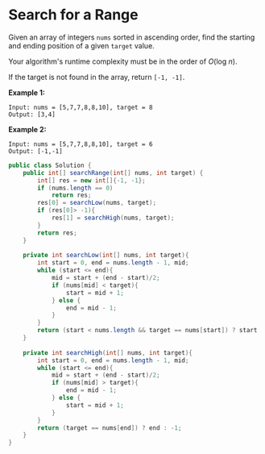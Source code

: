 # Search for a Range

Given an array of integers `nums` sorted in ascending order, find the starting and ending position of a given `target` value.

Your algorithm's runtime complexity must be in the order of _O_(log _n_).

If the target is not found in the array, return `[-1, -1]`.

**Example 1:**

```
Input: nums = [5,7,7,8,8,10], target = 8
Output: [3,4]
```

**Example 2:**

```
Input: nums = [5,7,7,8,8,10], target = 6
Output: [-1,-1]
```

```java
public class Solution {
    public int[] searchRange(int[] nums, int target) {
        int[] res = new int[]{-1, -1};
        if (nums.length == 0)
            return res;        
        res[0] = searchLow(nums, target);
        if (res[0]> -1){
            res[1] = searchHigh(nums, target);            
        }
        return res;
    }
    
    private int searchLow(int[] nums, int target){
        int start = 0, end = nums.length - 1, mid;
        while (start <= end){
            mid = start + (end - start)/2;
            if (nums[mid] < target){
                start = mid + 1;
            } else {
                end = mid - 1;
            }
        }
        return (start < nums.length && target == nums[start]) ? start : -1;
    }
    
    private int searchHigh(int[] nums, int target){
        int start = 0, end = nums.length - 1, mid;
        while (start <= end){
            mid = start + (end - start)/2;
            if (nums[mid] > target){
                end = mid - 1;
            } else {                
                start = mid + 1;
            }
        }
        return (target == nums[end]) ? end : -1;
    }
}
```
